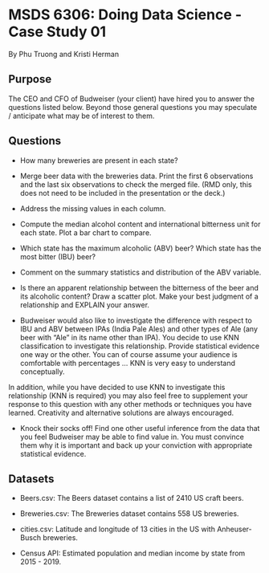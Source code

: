 # MSDS 6306:  Doing Data Science - Case Study 01

By Phu Truong and Kristi Herman

## Purpose

The CEO and CFO of Budweiser (your client) have hired you to answer the questions listed below. Beyond those general questions you may speculate / anticipate what may be of interest to them.  

## Questions

* How many breweries are present in each state?

* Merge beer data with the breweries data. Print the first 6 observations and the last six observations to check the merged file.  (RMD only, this does not need to be included in the presentation or the deck.)

* Address the missing values in each column.

* Compute the median alcohol content and international bitterness unit for each state. Plot a bar chart to compare. 

* Which state has the maximum alcoholic (ABV) beer? Which state has the most bitter (IBU) beer?

* Comment on the summary statistics and distribution of the ABV variable.

* Is there an apparent relationship between the bitterness of the beer and its alcoholic content? Draw a scatter plot.  Make your best judgment of a relationship and EXPLAIN your answer.

* Budweiser would also like to investigate the difference with respect to IBU and ABV between IPAs (India Pale Ales) and other types of Ale (any beer with “Ale” in its name other than IPA).  You decide to use KNN classification to investigate this relationship.  Provide statistical evidence one way or the other. You can of course assume your audience is comfortable with percentages … KNN is very easy to understand conceptually.

In addition, while you have decided to use KNN to investigate this relationship (KNN is required) you may also feel free to supplement your response to this question with any other methods or techniques you have learned.  Creativity and alternative solutions are always encouraged.  

* Knock their socks off!  Find one other useful inference from the data that you feel Budweiser may be able to find value in.  You must convince them why it is important and back up your conviction with appropriate statistical evidence. 

## Datasets

* Beers.csv:  The Beers dataset contains a list of 2410 US craft beers. 

* Breweries.csv:  The Breweries dataset contains 558 US breweries.

* cities.csv:  Latitude and longitude of 13 cities in the US with Anheuser-Busch breweries.

* Census API:  Estimated population and median income by state from 2015 - 2019.



